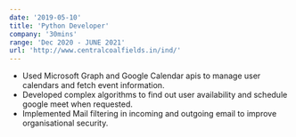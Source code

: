 ```yaml
---
date: '2019-05-10'
title: 'Python Developer'
company: '30mins'
range: 'Dec 2020 - JUNE 2021'
url: 'http://www.centralcoalfields.in/ind/'
---
```


- Used Microsoft Graph and Google Calendar apis to manage user calendars and fetch event information.
- Developed complex algorithms to find out user availability and schedule google meet when requested.
- Implemented Mail filtering in incoming and outgoing email to improve organisational security.
